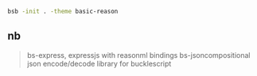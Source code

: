 ```sh
bsb -init . -theme basic-reason
```

## nb

> bs-express, expressjs with reasonml bindings
> bs-jsoncompositional json encode/decode library for bucklescript
